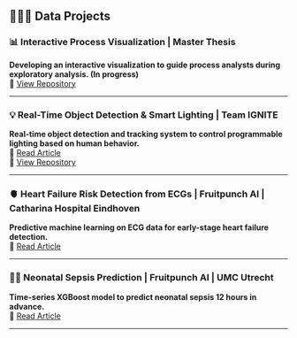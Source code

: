 ## 👩🏻‍💻 Data Projects

### 📊 Interactive Process Visualization | Master Thesis
**Developing an interactive visualization to guide process analysts during exploratory analysis. (In progress)**  
🔗 [View Repository](https://github.com/lauradidden/Master-Thesis.git) 

---

### 💡 Real-Time Object Detection & Smart Lighting | Team IGNITE 
**Real-time object detection and tracking system to control programmable lighting based on human behavior.**  
📰 [Read Article](https://www.cursor.tue.nl/en/news/2024/oktober/week-2/ignite-builds-sun-for-international-students/)  
🔗 [View Repository](https://github.com/lauradidden/Interactive-Lighting-Project.git)

---

### 🫀 Heart Failure Risk Detection from ECGs | Fruitpunch AI | Catharina Hospital Eindhoven
**Predictive machine learning on ECG data for early-stage heart failure detection.**  
📰 [Read Article](https://www.fruitpunch.ai/blog/can-ai-detect-heart-failure-from-electrocardiograms)

---

### 👶🏻 Neonatal Sepsis Prediction | Fruitpunch AI | UMC Utrecht
**Time-series XGBoost model to predict neonatal sepsis 12 hours in advance.**  
📰 [Read Article](https://medium.com/fruitpunchai/how-we-applied-ai-to-prevent-sepsis-in-preterm-babies-53ad39d8ae7d)

---
